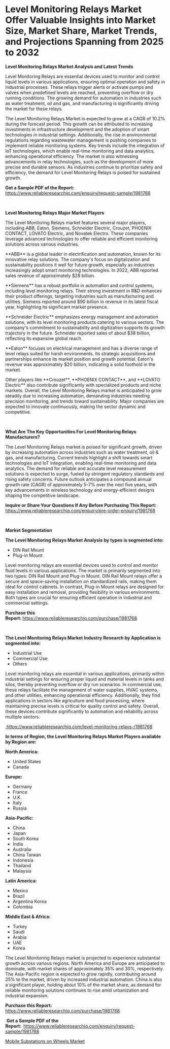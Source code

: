 <p><h1>Level Monitoring Relays Market Offer Valuable Insights into Market Size, Market Share, Market Trends, and Projections Spanning from 2025 to 2032</h1></p><p><strong>Level Monitoring Relays Market Analysis and Latest Trends</strong></p>
<p><p>Level Monitoring Relays are essential devices used to monitor and control liquid levels in various applications, ensuring optimal operation and safety in industrial processes. These relays trigger alerts or activate pumps and valves when predefined levels are reached, preventing overflow or dry running conditions. The growing demand for automation in industries such as water treatment, oil and gas, and manufacturing is significantly driving the market for these relays.</p><p>The Level Monitoring Relays Market is expected to grow at a CAGR of 10.2% during the forecast period. This growth can be attributed to increasing investments in infrastructure development and the adoption of smart technologies in industrial settings. Additionally, the rise in environmental regulations regarding wastewater management is pushing companies to implement reliable monitoring systems. Key trends include the integration of IoT technologies, which enable real-time monitoring and data analytics, enhancing operational efficiency. The market is also witnessing advancements in relay technologies, such as the development of more precise and durable sensors. As industries continue to prioritize safety and efficiency, the demand for Level Monitoring Relays is poised for sustained growth.</p></p>
<p><strong>Get a Sample PDF of the Report:&nbsp;</strong> <a href="https://www.reliableresearchiq.com/enquiry/request-sample/1981768?utm_campaign=2144&utm_medium=2&utm_source=Github&utm_content=ia&utm_term=14022025&utm_id=level-monitoring-relays">https://www.reliableresearchiq.com/enquiry/request-sample/1981768</a></p>
<p>&nbsp;</p>
<p><strong>Level Monitoring Relays Major Market Players</strong></p>
<p><p>The Level Monitoring Relays market features several major players, including ABB, Eaton, Siemens, Schneider Electric, Crouzet, PHOENIX CONTACT, LOVATO Electric, and Novatek Electro. These companies leverage advanced technologies to offer reliable and efficient monitoring solutions across various industries.</p><p>**ABB** is a global leader in electrification and automation, known for its innovative relay solutions. The company's focus on digitalization and sustainability positions it well for future growth, especially as industries increasingly adopt smart monitoring technologies. In 2022, ABB reported sales revenue of approximately $28 billion.</p><p>**Siemens** has a robust portfolio in automation and control systems, including level monitoring relays. Their strong investment in R&D enhances their product offerings, targeting industries such as manufacturing and utilities. Siemens reported around $90 billion in revenue in its latest fiscal year, highlighting its significant market presence.</p><p>**Schneider Electric** emphasizes energy management and automation solutions, with its level monitoring products catering to various sectors. The company's commitment to sustainability and digitization supports its growth trajectory in the future. Schneider reported sales of about $38 billion, reflecting its expansive global reach.</p><p>**Eaton** focuses on electrical management and has a diverse range of level relays suited for harsh environments. Its strategic acquisitions and partnerships enhance its market position and growth potential. Eaton's revenue was approximately $20 billion, indicating a solid foothold in the market.</p><p>Other players like **Crouzet**, **PHOENIX CONTACT**, and **LOVATO Electric** also contribute significantly with specialized products and niche markets. Overall, the Level Monitoring Relays market is anticipated to grow steadily due to increasing automation, demanding industries needing precision monitoring, and trends toward sustainability. Major companies are expected to innovate continuously, making the sector dynamic and competitive.</p></p>
<p>&nbsp;</p>
<p><strong>What Are The Key Opportunities For Level Monitoring Relays Manufacturers?</strong></p>
<p><p>The Level Monitoring Relays market is poised for significant growth, driven by increasing automation across industries such as water treatment, oil & gas, and manufacturing. Current trends highlight a shift towards smart technologies and IoT integration, enabling real-time monitoring and data analytics. The demand for reliable and accurate level measurement solutions is expected to surge, fueled by stringent regulatory standards and rising safety concerns. Future outlook anticipates a compound annual growth rate (CAGR) of approximately 5-7% over the next five years, with key advancements in wireless technology and energy-efficient designs shaping the competitive landscape.</p></p>
<p><strong>Inquire or Share Your Questions If Any Before Purchasing This Report:</strong> <a href="https://www.reliableresearchiq.com/enquiry/pre-order-enquiry/1981768?utm_campaign=2144&utm_medium=2&utm_source=Github&utm_content=ia&utm_term=14022025&utm_id=level-monitoring-relays">https://www.reliableresearchiq.com/enquiry/pre-order-enquiry/1981768</a></p>
<p>&nbsp;</p>
<p><strong>Market Segmentation</strong></p>
<p><strong>The Level Monitoring Relays Market Analysis by types is segmented into:</strong></p>
<p><ul><li>DIN Rail Mount</li><li>Plug-in Mount</li></ul></p>
<p><p>Level monitoring relays are essential devices used to control and monitor fluid levels in various applications. The market is primarily segmented into two types: DIN Rail Mount and Plug-in Mount. DIN Rail Mount relays offer a secure and space-saving installation on standardized rails, making them ideal for control cabinets. In contrast, Plug-in Mount relays are designed for easy installation and removal, providing flexibility in various environments. Both types are crucial for ensuring efficient operation in industrial and commercial settings.</p></p>
<p><strong>Purchase this Report:&nbsp;</strong><a href="https://www.reliableresearchiq.com/purchase/1981768?utm_campaign=2144&utm_medium=2&utm_source=Github&utm_content=ia&utm_term=14022025&utm_id=level-monitoring-relays">https://www.reliableresearchiq.com/purchase/1981768</a></p>
<p>&nbsp;</p>
<p><strong>The Level Monitoring Relays Market Industry Research by Application is segmented into:</strong></p>
<p><ul><li>Industrial Use</li><li>Commercial Use</li><li>Others</li></ul></p>
<p><p>Level monitoring relays are essential in various applications, primarily within industrial settings for ensuring proper liquid and material levels in tanks and silos, thereby preventing overflow or dry run scenarios. In commercial use, these relays facilitate the management of water supplies, HVAC systems, and other utilities, enhancing operational efficiency. Additionally, they find applications in sectors like agriculture and food processing, where maintaining precise levels is critical for quality control and safety. Overall, these devices contribute significantly to automation and reliability across multiple sectors.</p></p>
<p><a href="https://www.reliableresearchiq.com/level-monitoring-relays-r1981768?utm_campaign=2144&utm_medium=2&utm_source=Github&utm_content=ia&utm_term=14022025&utm_id=level-monitoring-relays">&nbsp;https://www.reliableresearchiq.com/level-monitoring-relays-r1981768</a></p>
<p><strong>In terms of Region, the Level Monitoring Relays Market Players available by Region are:</strong></p>
<p>
    <p> <strong> North America: </strong>
        <ul>
            <li>United States</li>
            <li>Canada</li>
        </ul>
        </p> 
    <p> <strong> Europe: </strong>
        <ul>
            <li>Germany</li>
            <li>France</li>
            <li>U.K.</li>
            <li>Italy</li>
            <li>Russia</li>
        </ul>
        </p> 
    <p> <strong> Asia-Pacific: </strong>
        <ul>
            <li>China</li>
            <li>Japan</li>
            <li>South Korea</li>
            <li>India</li>
            <li>Australia</li>
            <li>China Taiwan</li>
            <li>Indonesia</li>
            <li>Thailand</li>
            <li>Malaysia</li>
        </ul>
        </p> 
    <p> <strong> Latin America: </strong>
        <ul>
            <li>Mexico</li>
            <li>Brazil</li>
            <li>Argentina Korea</li>
            <li>Colombia</li>
        </ul>
        </p> 
    <p> <strong> Middle East & Africa: </strong>
        <ul>
            <li>Turkey</li>
            <li>Saudi</li>
            <li>Arabia</li>
            <li>UAE</li>
            <li>Korea</li>
        </ul>
    </p>
    </p>
<p><p>The Level Monitoring Relays market is projected to experience substantial growth across various regions. North America and Europe are anticipated to dominate, with market shares of approximately 35% and 30%, respectively. The Asia-Pacific region is expected to grow rapidly, contributing around 25% to the market, driven by increased industrial automation. China is also a significant player, holding about 10% of the market share, as demand for reliable monitoring solutions continues to rise amid urbanization and industrial expansion.</p></p>
<p><strong>Purchase this Report: </strong><a href="https://www.reliableresearchiq.com/purchase/1981768?utm_campaign=2144&utm_medium=2&utm_source=Github&utm_content=ia&utm_term=14022025&utm_id=level-monitoring-relays">https://www.reliableresearchiq.com/purchase/1981768</a></p>
<p>&nbsp;<strong>Get a Sample PDF of the Report:&nbsp;&nbsp;</strong><a href="https://www.reliableresearchiq.com/enquiry/request-sample/1981768?utm_campaign=2144&utm_medium=2&utm_source=Github&utm_content=ia&utm_term=14022025&utm_id=level-monitoring-relays">https://www.reliableresearchiq.com/enquiry/request-sample/1981768</a></p>
<p><strong></strong></p>
<p><p><a href="https://github.com/AshrafKhan865/Market-Research-Report-List-1/blob/main/mobile-substations-on-wheels-market.md?utm_campaign=2144&utm_medium=2&utm_source=Github&utm_content=ia&utm_term=14022025&utm_id=level-monitoring-relays">Mobile Substations on Wheels Market</a></p></p>